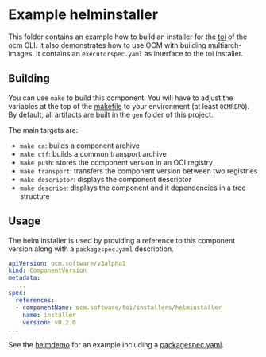 # Example helminstaller

This folder contains an example how to build an installer for the [toi](../../docs/reference/ocm_toi-bootstrapping.md) of the ocm CLI. It also demonstrates how to use OCM with building multiarch-images. It contains
an `executorspec.yaml` as interface to the toi installer.

## Building

You can use `make` to build this component. You will have to adjust the variables at the top of the [makefile](Makefile) to your environment (at least `OCMREPO`). By default, all artifacts are built in the `gen` folder of this project.

The main targets are:

* `make ca`: builds a component archive
* `make ctf`: builds a common transport archive
* `make push`: stores the component version in an OCI registry
* `make transport`: transfers the component version between two registries
* `make descriptor`: displays the component descriptor
* `make describe`: displays the component and it dependencies in a tree structure

## Usage

The helm installer is used by providing a reference to this component version along with a `packagespec.yaml` description.

```yaml
apiVersion: ocm.software/v3alpha1
kind: ComponentVersion
metadata:
  ...
spec:
  references:
  - componentName: ocm.software/toi/installers/helminstaller
    name: installer
    version: v0.2.0
...
```

See the [helmdemo](../helmdemo/README.md) for an example including a [packagespec.yaml](../helmdemo/packagespec.yaml).
